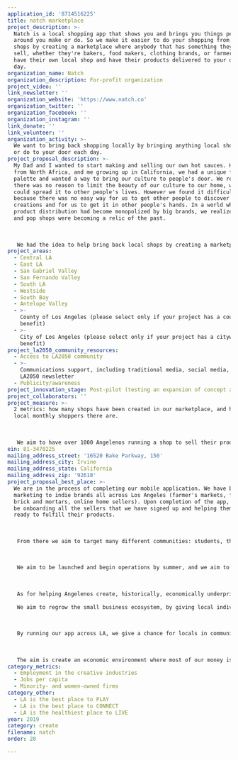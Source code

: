 ```yaml
---
application_id: '8714516225'
title: natch marketplace
project_description: >-
  Natch is a local shopping app that shows you and brings you things people
  around you make or do. So we make it easier to do your shopping from local
  shops by creating a marketplace where anybody that has something they want to
  sell, whether they're bakers, food makers, clothing brands, or farmers, can
  have their own local shop and have their products delivered to your door each
  day.
organization_name: Natch
organization_description: For-profit organization
project_video: ''
link_newsletter: ''
organization_website: 'https://www.natch.co'
organization_twitter: ''
organization_facebook: ''
organization_instagram: ''
link_donate: ''
link_volunteer: ''
organization_activity: >-
  We want to bring back shopping locally by bringing anything local shops make
  or do to your door each day.
project_proposal_description: >-
  My Dad and I wanted to start making and selling our own hot sauces. Him being
  from North Africa, and me growing up in California, we had a unique flavor
  palette and wanted a way to bring our culture to people's door. We realized
  there was no reason to limit the beauty of our culture to our home, when we
  could spread it to other people's lives. However we found it difficult,
  because there was no easy way for us to get other people to discover our
  creations and for us to get it in other people's hands. In a world where
  product distribution had become monopolized by big brands, we realized why mom
  and pop shops were becoming a relic of the past. 
   
   
   
   We had the idea to help bring back local shops by creating a marketplace where anybody could have their own local shop, and by bringing their products straight to people's doors, so that mom and pop shops could once again stand on equal footing with the big brands. Since starting the app, my best friend had also decided to leave his job and start selling his family BBQ sauce, in order to also spread his culture to those around him. We want to give anyone this chance to show the world their craft, and in the process beautify our everyday lives.
project_areas:
  - Central LA
  - East LA
  - San Gabriel Valley
  - San Fernando Valley
  - South LA
  - Westside
  - South Bay
  - Antelope Valley
  - >-
    County of Los Angeles (please select only if your project has a countywide
    benefit)
  - >-
    City of Los Angeles (please select only if your project has a citywide
    benefit)
project_la2050_community_resources:
  - Access to LA2050 community
  - >-
    Communications support, including traditional media, social media, and
    LA2050 newsletter
  - Publicity/awareness
project_innovation_stage: Post-pilot (testing an expansion of concept after initially successful pilot)
project_collaborators: ''
project_measure: >-
  2 metrics: how many shops have been created in our marketplace, and how many
  local monthly shoppers there are.
   
   
   
   We aim to have over 1000 Angelenos running a shop to sell their products on our app within 2 years. We also aim to have 50,000 local shoppers within that time.
ein: 81-3470225
mailing_address_street: '16520 Bake Parkway, 150'
mailing_address_city: Irvine
mailing_address_state: California
mailing_address_zip: '92618'
project_proposal_best_place: >-
  We are in the process of completing our mobile application. We have been
  marketing to indie brands all across Los Angeles (farmer's markets, fairs,
  brick and mortars, online home sellers). Upon completion of the app, we will
  be onboarding all the sellers that we have signed up and helping them get
  ready to fulfill their products.
   
   
   
   From there we aim to target many different communities: students, those who support local and craft producers, under privileged communities, food deserts, as well as anybody else who would like to support local shoppers, but who do not know much about shopping locally yet. We will market in person at markets, fairs, campuses, local community centers, door to door, through brick and mortars, directly through sellers and their fans, and digitally through many different social media platforms.
   
   
   
   We aim to be launched and begin operations by summer, and we aim to get hundreds of Angelenos to open up their own local shops by the end of the year, as well as thousands of Angelenos to shop locally.
   
   
   
   As for helping Angelenos create, historically, economically underprivileged communities have been left out of the entrepreneurship ecosystem. As bigger companies began to consolidate, it became increasingly difficult for small businesses to compete and many were wiped out.
   
   We aim to regrow the small business ecosystem, by giving local individuals a mechanism to compete. We are giving individuals a way to sell the products they make, and we are making it easier and cheaper for them to sell and deliver those products. In this new internet age, this will make small businesses competitive once again.
   
   
   
   By running our app across LA, we give a chance for locals in communities of all economic backgrounds to engage in the entrepreneurship movement. So far not a lot of tech has emerged that has created economic opportunities for diverse communities. With Natch, starting your own business will be more accessible, and these business will get more visibility as opposed to traditional brick and mortars which are limited by geographic barriers. Also by delivering these products, we give access to Angelenos from across the city to a diverse range of healthy and locally made goods.
   
   
   
   The aim is create an economic environment where most of our money is spent locally and goes directly to the creators. By diverting our spending from big to small businesses, we might be able to have an impact on income inequality.
category_metrics:
  - Employment in the creative industries
  - Jobs per capita
  - Minority- and women-owned firms
category_other:
  - LA is the best place to PLAY
  - LA is the best place to CONNECT
  - LA is the healthiest place to LIVE
year: 2019
category: create
filename: natch
order: 20

---
```

